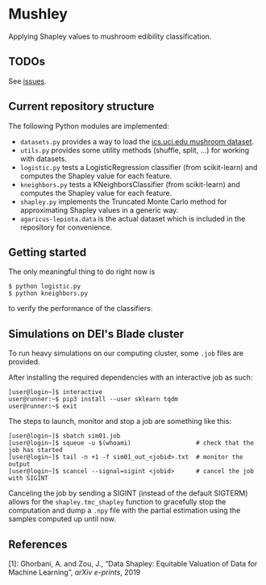 # Mushley

Applying Shapley values to mushroom edibility classification.

## TODOs
See [issues](https://github.com/gdelazzari/Mushley/issues).

## Current repository structure
The following Python modules are implemented:
- `datasets.py` provides a way to load the [ics.uci.edu mushroom dataset](https://archive.ics.uci.edu/ml/datasets/Mushroom).
- `utils.py` provides some utility methods (shuffle, split, ...) for working with datasets.
- `logistic.py` tests a LogisticRegression classifier (from scikit-learn) and computes the Shapley value for each feature.
- `kneighbors.py` tests a KNeighborsClassifier (from scikit-learn) and computes the Shapley value for each feature.
- `shapley.py` implements the Truncated Monte Carlo method for approximating Shapley values in a generic way.
- `agaricus-lepiota.data` is the actual dataset which is included in the repository for convenience.

## Getting started
The only meaningful thing to do right now is

```console
$ python logistic.py
$ python kneighbors.py
```

to verify the performance of the classifiers.

## Simulations on DEI's Blade cluster
To run heavy simulations on our computing cluster, some `.job` files are provided.

After installing the required dependencies with an interactive job as such:
```console
[user@login~]$ interactive
user@runner:~$ pip3 install --user sklearn tqdm
user@runner:~$ exit
```

The steps to launch, monitor and stop a job are something like this:

```console
[user@login~]$ sbatch sim01.job
[user@login~]$ squeue -u $(whoami)                  # check that the job has started
[user@login~]$ tail -n +1 -f sim01_out_<jobid>.txt  # monitor the output
[user@login~]$ scancel --signal=sigint <jobid>      # cancel the job with SIGINT
```

Canceling the job by sending a SIGINT (instead of the default SIGTERM) allows for the `shapley.tmc_shapley`
function to gracefully stop the computation and dump a `.npy` file with the partial estimation using the 
samples computed up until now.

## References
[1]: Ghorbani, A. and Zou, J., “Data Shapley: Equitable Valuation of Data for Machine Learning”, *arXiv e-prints*, 2019

